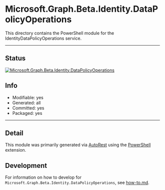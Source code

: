 <!-- region Generated -->
# Microsoft.Graph.Beta.Identity.DataPolicyOperations
This directory contains the PowerShell module for the IdentityDataPolicyOperations service.

---
## Status
[![Microsoft.Graph.Beta.Identity.DataPolicyOperations](https://img.shields.io/powershellgallery/v/Microsoft.Graph.Beta.Identity.DataPolicyOperations.svg?style=flat-square&label=Microsoft.Graph.Beta.Identity.DataPolicyOperations "Microsoft.Graph.Beta.Identity.DataPolicyOperations")](https://www.powershellgallery.com/packages/Microsoft.Graph.Beta.Identity.DataPolicyOperations/)

## Info
- Modifiable: yes
- Generated: all
- Committed: yes
- Packaged: yes

---
## Detail
This module was primarily generated via [AutoRest](https://github.com/Azure/autorest) using the [PowerShell](https://github.com/Azure/autorest.powershell) extension.

## Development
For information on how to develop for `Microsoft.Graph.Beta.Identity.DataPolicyOperations`, see [how-to.md](how-to.md).
<!-- endregion -->
